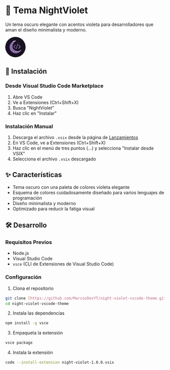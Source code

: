 # 🌙 Tema NightViolet

Un tema oscuro elegante con acentos violeta para desarrolladores que aman el diseño minimalista y moderno.

![Vista del Tema](nightviolet-icon.png)

## 🚀 Instalación

### Desde Visual Studio Code Marketplace

1. Abre VS Code
2. Ve a Extensiones (Ctrl+Shift+X)
3. Busca "NightViolet"
4. Haz clic en "Instalar"

### Instalación Manual

1. Descarga el archivo `.vsix` desde la página de [Lanzamientos](https://github.com/MarcosDevYT/night-violet-vscode-theme/releases)
2. En VS Code, ve a Extensiones (Ctrl+Shift+X)
3. Haz clic en el menú de tres puntos (...) y selecciona "Instalar desde VSIX"
4. Selecciona el archivo `.vsix` descargado

## ✨ Características

- Tema oscuro con una paleta de colores violeta elegante
- Esquema de colores cuidadosamente diseñado para varios lenguajes de programación
- Diseño minimalista y moderno
- Optimizado para reducir la fatiga visual

## 🛠 Desarrollo

### Requisitos Previos

- Node.js
- Visual Studio Code
- `vsce` (CLI de Extensiones de Visual Studio Code)

### Configuración

1. Clona el repositorio

```bash
git clone [https://github.com/MarcosDevYT/night-violet-vscode-theme.git](https://github.com/MarcosDevYT/night-violet-vscode-theme.git)
cd night-violet-vscode-theme
```

2. Instala las dependencias

```bash
npm install -g vsce
```

3. Empaqueta la extensión

```bash
vsce package
```

4. Instala la extensión

```bash
code --install-extension night-violet-1.0.0.vsix
```
